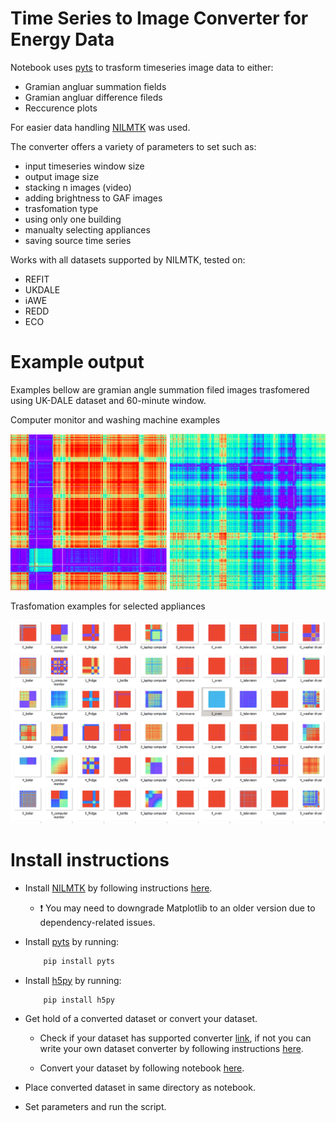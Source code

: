 # Time Series to Image Converter for Energy Data

Notebook uses [pyts](https://pyts.readthedocs.io) to trasform timeseries image data to either:

* Gramian angluar summation fields
* Gramian angluar difference fileds
* Reccurence plots 

For easier data handling [NILMTK](https://github.com/nilmtk/nilmtk) was used. 

The converter offers a variety of parameters to set such as:

* input timeseries window size
* output image size
* stacking n images (video)
* adding brightness to GAF images
* trasfomation type
* using only one building
* manualty selecting appliances
* saving source time series

Works with all datasets supported by NILMTK, tested on:

* REFIT
* UKDALE
* iAWE
* REDD
* ECO   

# Example output 

Examples bellow are gramian angle summation filed images trasfomered using UK-DALE dataset and 60-minute window.

Computer monitor and washing machine examples
<p float="center">
    <img src="/imgs/iawe-computer-gasf.png" width="250" />
    <img src="/imgs/iawe-washm-gaf.png" width="250" />
</p>

Trasfomation examples for selected appliances
<p float="center">
    <img src="/imgs/gaf_matrix.png" width="700" />
</p>

# Install instructions  

* Install [NILMTK](https://github.com/nilmtk/nilmtk) by following instructions [here](https://github.com/nilmtk/nilmtk/blob/master/docs/manual/user_guide/install_user.md).

    *  ❗️ You may need to downgrade Matplotlib to an older version due to dependency-related issues.

* Install [pyts](https://pyts.readthedocs.io) by running:

    ```bash
        pip install pyts
    ```
* Install [h5py](https://www.h5py.org) by running:

    ```bash
        pip install h5py
    ```

*  Get hold of a converted dataset or convert your dataset.

    * Check if your dataset has supported converter [link](https://github.com/nilmtk/nilmtk/blob/master/docs/source/nilmtk.dataset_converters.rst), if not you can write your own dataset converter by following instructions [here](https://github.com/nilmtk/nilmtk/blob/master/docs/manual/development_guide/writing_a_dataset_converter.md).

    * Convert your dataset by following notebook [here](https://github.com/nilmtk/nilmtk/blob/master/docs/manual/user_guide/data.ipynb).

* Place converted dataset in same directory as notebook.

* Set parameters and run the script.
